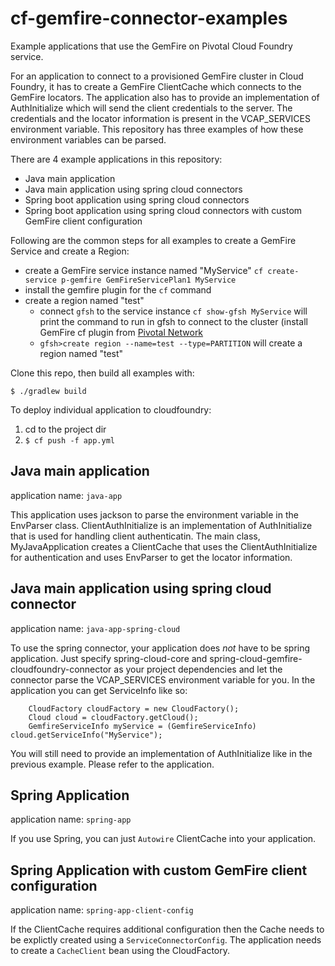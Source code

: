 # cf-gemfire-connector-examples

Example applications that use the GemFire on Pivotal Cloud Foundry service.

For an application to connect to a provisioned GemFire cluster in Cloud Foundry, it has to create a GemFire ClientCache which connects to the GemFire locators. The application also has to provide an implementation of AuthInitialize which will send the client credentials to the server. The credentials and the locator information is present in the VCAP_SERVICES environment variable. This repository has three examples of how these environment variables can be parsed.

There are 4 example applications in this repository:
- Java main application
- Java main application using spring cloud connectors
- Spring boot application using spring cloud connectors
- Spring boot application using spring cloud connectors with custom GemFire client configuration

Following are the common steps for all examples to create a GemFire Service and create a Region:
- create a GemFire service instance named "MyService"
  `cf create-service p-gemfire GemFireServicePlan1 MyService`
- install the gemfire plugin for the `cf` command
- create a region named "test"
  - connect `gfsh` to the service instance
    `cf show-gfsh MyService` will print the command to run in gfsh to connect to the cluster (install GemFire cf plugin from [Pivotal Network](http://network.pivotal.io)
  - `gfsh>create region --name=test --type=PARTITION` will create a region named "test"

Clone this repo, then build all examples with:
```
$ ./gradlew build
```

To deploy individual application to cloudfoundry:
1. cd to the project dir
1. `$ cf push -f app.yml`

## Java main application

application name: `java-app`

This application uses jackson to parse the environment variable in the EnvParser class. ClientAuthInitialize is an implementation of AuthInitialize that is used for handling client authenticatin. The main class, MyJavaApplication creates a ClientCache that uses the ClientAuthInitialize for authentication and uses EnvParser to get the locator information.

## Java main application using spring cloud connector

application name: `java-app-spring-cloud`

To use the spring connector, your application does *not* have to be spring application. Just specify spring-cloud-core and spring-cloud-gemfire-cloudfoundry-connector as your project dependencies and let the connector parse the VCAP_SERVICES environment variable for you. In the application you can get ServiceInfo like so:

```
    CloudFactory cloudFactory = new CloudFactory();
    Cloud cloud = cloudFactory.getCloud();
    GemfireServiceInfo myService = (GemfireServiceInfo) cloud.getServiceInfo("MyService");
```
You will still need to provide an implementation of AuthInitialize like in the previous example. Please refer to the application.

## Spring Application

application name: `spring-app`

If you use Spring, you can just `Autowire` ClientCache into your application.

## Spring Application with custom GemFire client configuration

application name: `spring-app-client-config`

If the ClientCache requires additional configuration then the Cache needs to be explictly created using a `ServiceConnectorConfig`. The application needs to create a `CacheClient` bean using the CloudFactory.
